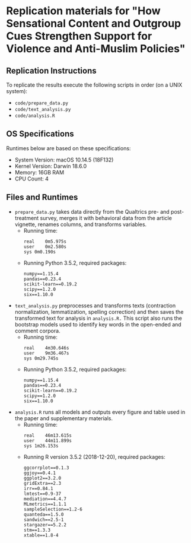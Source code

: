 # Replication materials for "How Sensational Content and Outgroup Cues Strengthen Support for Violence and Anti-Muslim Policies"

## Replication Instructions

To replicate the results execute the following scripts in order (on a UNIX system):

- `code/prepare_data.py`
- `code/text_analysis.py`
- `code/analysis.R`

## OS Specifications

Runtimes below are based on these specifications:

- System Version: macOS 10.14.5 (18F132)
- Kernel Version: Darwin 18.6.0
- Memory: 16GB RAM
- CPU Count: 4

## Files and Runtimes

- `prepare_data.py` takes data directly from the Qualtrics pre- and post-treatment survey, merges it with behavioral data from the article vignette, renames columns, and transforms variables.
	* Running time:
		```
		real	0m5.975s
		user	0m2.580s
		sys	0m0.190s
		```
	* Running Python 3.5.2, required packages: 
		```
		numpy==1.15.4
		pandas==0.23.4
		scikit-learn==0.19.2
		scipy==1.2.0
		six==1.10.0
		```
- `text_analysis.py` preprocesses and transforms texts (contraction normalization, lemmatization, spelling correction) and then saves the transformed text for analysis in `analysis.R.` This script also runs the bootstrap models used to identify key words in the open-ended and comment corpora.
	* Running time:
		```
		real	4m30.646s
		user	9m36.467s
		sys	0m29.745s
		```
	* Running Python 3.5.2, required packages: 
		```
		numpy==1.15.4
		pandas==0.23.4
		scikit-learn==0.19.2
		scipy==1.2.0
		six==1.10.0
		```
- `analysis.R` runs all models and outputs every figure and table used in the paper and supplementary materials.
	* Running time:
		```
		real	46m13.615s
		user	44m11.899s
		sys	1m26.153s
		```
	* Running R version 3.5.2 (2018-12-20), required packages:
		```
		ggcorrplot==0.1.3
		ggjoy==0.4.1
		ggplot2==3.2.0
		gridExtra==2.3
		irr==0.84.1
		lmtest==0.9-37
		mediation==4.4.7
		MLmetrics==1.1.1
		sampleSelection==1.2-6
		quanteda==1.5.0
		sandwich==2.5-1
		stargazer==5.2.2
		stm==1.3.3
		xtable==1.8-4
		```
